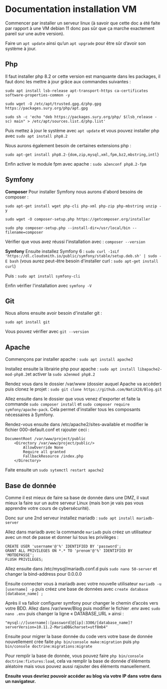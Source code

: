 # Documentation installation VM

Commencer par installer un serveur linux (à savoir que cette doc a été faite par rapport à une VM debian 11 donc pas sûr que ça marche exactement pareil sur une autre version).
  
Faire un `apt update` ainsi qu’un `apt upgrade` pour être sûr d’avoir son système à jour.


## Php

Il faut installer php 8.2 or cette version est manquante dans les packages, il faut donc les mettre à jour grâce aux commandes suivantes :

    sudo apt install lsb-release apt-transport-https ca-certificates software-properties-common -y
    
    sudo wget -O /etc/apt/trusted.gpg.d/php.gpg https://packages.sury.org/php/apt.gpg
    
    sudo sh -c 'echo "deb https://packages.sury.org/php/ $(lsb_release -sc) main" > /etc/apt/sources.list.d/php.list'

Puis mettez à jour le système avec `apt update` et vous pouvez installer php avec `sudo apt install php8.2`

Nous aurons également besoin de certaines extensions php :

    sudo apt-get install php8.2-{dom,zip,mysql,xml,fpm,bz2,mbstring,intl}
   
Enfin activer le module fpm avec apache : `sudo a2enconf php8.2-fpm`

## Symfony

**Composer**
Pour installer Symfony nous aurons d'abord besoins de composer :

    sudo apt-get install wget php-cli php-xml php-zip php-mbstring unzip -y
    
    sudo wget -O composer-setup.php https://getcomposer.org/installer

    sudo php composer-setup.php --install-dir=/usr/local/bin --filename=composer

Vérifier que vous avez réussi l'installation avec : `composer --version`

**Symfony**
Ensuite installez Symfony 6 :
`sudo curl -1sLf 'https://dl.cloudsmith.io/public/symfony/stable/setup.deb.sh' | sudo -E bash` (vous aurez peut-être besoin d'installer curl : `sudo apt-get install curl`)

Puis : `sudo apt install symfony-cli`

Enfin vérifier l'installation avec `symfony -V`

## Git

Nous allons ensuite avoir besoin d'installer git : 

    sudo apt install git

Vous pouvez vérifier avec `git --version`

## Apache

Commençons par installer apache :  `sudo apt install apache2`

Installez ensuite la librairie php pour apache : `sudo apt install libapache2-mod-php8.2`et activer la `sudo a2enmod php8.2`

Rendez vous dans le dossier /var/www (dossier auquel Apache va accéder) puis clonez le projet : `sudo git clone https://github.com/NatiX28/Blog.git`

Allez ensuite dans le dossier que vous venez d'exporter et faite la commande `sudo composer install` et `sudo composer require symfony/apache-pack`. Cela permet d'installer tous les composants nécessaires à Symfony.

Rendez-vous ensuite dans /etc/apache2/sites-available et modifier le fichier 000-default.conf et rajouter ceci :
```
DocumentRoot /var/www/project/public
    <Directory /var/www/project/public/>
        AllowOverride None
        Require all granted
        FallbackResource /index.php
    </Directory>
```
Faite ensuite un `sudo sytemctl restart apache2`

## Base de donnée

Comme il est mieux de faire sa base de donnée dans une DMZ, il vaut mieux la faire sur un autre serveur Linux (mais bon je vais pas vous apprendre votre cours de cybersécurité).

Donc sur une 2nd serveur installez mariadb : `sudo apt install mariadb-server`

Allez dans mariadb avec la commande `mariadb` puis créez un utilisateur avec un mot de passe et donner lui tous les privilèges : 

    CREATE USER 'username'@'%' IDENTIFIED BY 'password';
    GRANT ALL PRIVILEGES ON *.* TO 'prenom'@'%' IDENTIFIED BY 'MOTDEPASSE';
    FLUSH PRIVILEGES;
 
Allez ensuite dans /etc/mysql/mariadb.conf.d puis `sudo nano 50-server` et changer la bind-address pour 0.0.0.0

Ensuite connecter vous à mariadb avec votre nouvelle utilisateur `mariadb -u [username] -p` puis créez une base de données avec `create database [database_name] ;`

  
Après il va falloir configurer symfony pour changer le chemin d’accès vers votre BDD. 
Allez dans /var/www/Blog puis modifier le fichier .env avec `sudo nano .env` puis changer la ligne « DATABASE_URL » ainsi :

    "mysql://[username]:[password]@[ip]:3306/[database_name]?serverVersion=10.11.2-MariaDB&charset=utf8mb4"

 Ensuite pour migrer la base donnée du code vers votre base de donnée nouvellement crée faite `php bin/console make:migration` puis `php bin/console doctrine:migrations:migrate`

Pour remplir la base de donnée, vous pouvez faire `php bin/console doctrine:fixtures:load`, cela va remplir la base de donnée d'éléments aléatoire mais vous pouvez aussi rajouter des éléments manuellement.

**Ensuite vous devriez pouvoir accéder au blog via votre IP dans votre dans un navigateur.**
